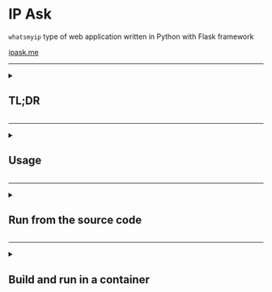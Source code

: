 # IP Ask

`whatsmyip` type of web application written in Python with Flask framework

[ipask.me](https://ipask.me)

---

<details>
<summary>

## TL;DR

</summary>

- Run as a stand-alone container

  ```sh
  docker run -d -p 8080:8080 prestigen/ipask
  ```

- Run with nginx reverse proxy

  ```sh
  git clone https://github.com/pnedkov/ipask.git
  cd ipask/
  CN=yordomain.com ./resources/generate_cert.sh
  docker compose -f compose.yaml up -d
  ```

</details>

---

<details>
<summary>
  
## Usage

</summary>

- If `ipask` is running as a stand-alone application on the default port `8080`:

  ```sh
  $ curl <host>:8080
  $ wget -qO - <host>:8080
  ```

  Or navigate to `http://<host>:8080` from your browser.

- If `ipask` is running with nginx reverse proxy:

  ```sh
  $ curl -kL <host>
  $ wget --no-check-certificate -qO - <host>
  ```

  Or navigate to `<host>` from your browser. It will automatically redirect to https.

- Available URL paths:
  | Path | Alias | Description |
  | --- | --- | --- |
  | `/ip` | | IP address |
  | `/host` | `/h` | Hostname or FQDN (if `REVERSE_DNS_LOOKUP` is enabled) |
  | `/xff` | | X-Forwarded-For header |
  | `/city` | `/ci` | City (if `GEOIP` is enabled) |
  | `/region` | `/reg` | Region (if `GEOIP` is enabled) |
  | `/country` | `/co` | Country (if `GEOIP` is enabled) |
  | `/location` | `/loc` | GPS Coordinates (if `GEOIP` is enabled) |
  | `/ua` | | User-Agent request header |
  | `/headers` | `/he` | All headers |
  | `/version` | `/ver` | Application version (commit hash) |

</details>

---

<details>
<summary>

## Run from the source code

</summary>

### Prerequisites

- Install Git and Python:

  ```
  sudo pacman -S git python
  ```

- Clone the git repository:

  ```sh
  git clone https://github.com/pnedkov/ipask.git
  cd ipask/
  ```

- Create and activate the Python virtual environment:

  ```sh
  python -m venv .venv
  source .venv/bin/activate
  ```

- Install the required Python packages:

  ```sh
  pip install -r requirements.txt
  ```

- (Optional) Download the GeoIP database:

  The GeoIP feature is toggled with the `GEOIP` environment variable which is disabled by default. Enabling `GEOIP` would not do any good if the client's IP address is from a private network. The `GeoLite2-City.mmdb` file is being included in the container - check the `Dockerfile`.

  Credit: https://github.com/P3TERX/GeoLite.mmdb

  - wget:
    ```
    wget git.io/GeoLite2-City.mmdb -P resources/
    ```
  - curl:
    ```
    curl -L git.io/GeoLite2-City.mmdb -o resources/GeoLite2-City.mmdb
    ```

- Environment variables:
  | Environment variable | Default value |
  | --- | --- |
  | GEOIP | `false` |
  | REVERSE_DNS_LOOKUP | `false` |

### Run

- Run using `run.py`:

  ```sh
  python run.py
  ```

  Example:

  ```sh
  REVERSE_DNS_LOOKUP=true python run.py
  ```

- Run using `run.sh` (recommended):

  This will run the application with the Python WSGI HTTP Server - [gunicorn](https://gunicorn.org):

  ```sh
  ./run.sh
  ```

  Gunicorn-specific environment variables:
  | Environment variable | Default value |
  | --- | --- |
  | GUNICORN_SERVER | `ipask` |
  | [GUNICORN_WORKERS](https://docs.gunicorn.org/en/stable/settings.html#workers) | `CPU Cores * 2 + 1` |
  | [GUNICORN_THREADS](https://docs.gunicorn.org/en/stable/settings.html#threads) | `1` |

  Example:

  ```sh
  REVERSE_DNS_LOOKUP=true GUNICORN_WORKERS=3 ./run.sh
  ```

</details>

---

<details>
<summary>
  
## Build and run in a container

</summary>

### Prerequisites:

```sh
sudo pacman -S git docker docker-compose docker-buildx
sudo usermod -aG docker $USER
sudo systemctl enable --now docker.service
git clone https://github.com/pnedkov/ipask.git
cd ipask/
```

### Build and run as a stand-alone container

- Build:

  ```sh
  docker build -t ipask .
  ```

- Run:
  ```sh
  docker run -d -p 8080:8080 ipask
  ```

### Build and run with Docker Compose behind nginx reverse proxy

- Generate a self-signed test key-pair utilized by nginx

  ```sh
  CN=yourdomain.com ./resources/generate_cert.sh
  ```

- Build and run

  ```sh
  docker compose up -d
  ```

</details>
